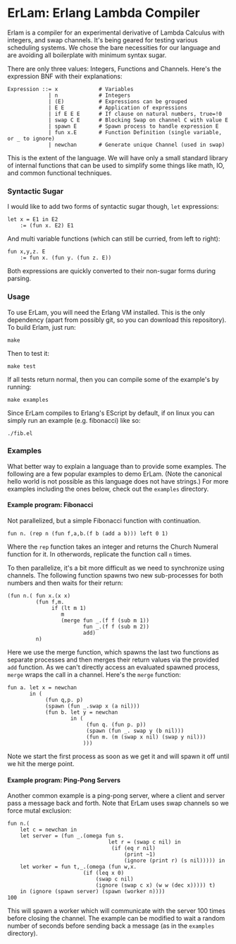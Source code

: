 # ErLam: Erlang Lambda Compiler

Erlam is a compiler for an experimental derivative of Lambda Calculus with 
integers, and swap channels. It's being geared for testing various scheduling 
systems. We chose the bare necessities for our language and are avoiding all 
boilerplate with minimum syntax sugar.

There are only three values: Integers, Functions and Channels. Here's the 
expression BNF with their explanations:

    Expression ::= x             # Variables
                 | n             # Integers
                 | (E)           # Expressions can be grouped
                 | E E           # Application of expressions
                 | if E E E      # If clause on natural numbers, true=!0
                 | swap C E      # Blocking Swap on channel C with value E
                 | spawn E       # Spawn process to handle expression E
                 | fun x.E       # Function Definition (single variable, or _ to ignore)
                 | newchan       # Generate unique Channel (used in swap)

This is the extent of the language. We will have only a small standard library 
of internal functions that can be used to simplify some things like math, IO,
and common functional techniques.

### Syntactic Sugar

I would like to add two forms of syntactic sugar though, `let` expressions:

    let x = E1 in E2
        := (fun x. E2) E1

And multi variable functions (which can still be curried, from left to right):
    
    fun x,y,z. E
        := fun x. (fun y. (fun z. E))

Both expressions are quickly converted to their non-sugar forms during parsing.


### Usage

To use ErLam, you will need the Erlang VM installed. This is the only 
dependency (apart from possibly git, so you can download this repository). To 
build Erlam, just run:
    
    make

Then to test it:

    make test

If all tests return normal, then you can compile some of the example's by 
running:

    make examples

Since ErLam compiles to Erlang's EScript by default, if on linux you can simply
run an example (e.g. fibonacci) like so:

    ./fib.el


### Examples

What better way to explain a language than to provide some examples. The 
following are a few popular examples to demo ErLam. (Note the canonical hello
world is not possible as this language does not have strings.) For more examples
including the ones below, check out the `examples` directory.

#### Example program: Fibonacci

Not parallelized, but a simple Fibonacci function with continuation.

    fun n. (rep n (fun f,a,b.(f b (add a b))) left 0 1)

Where the `rep` function takes an integer and returns the Church Numeral 
function for it. In otherwords, replicate the function call `n` times.

To then parallelize, it's a bit more difficult as we need to synchronize using 
channels. The following function spawns two new sub-processes for both numbers
and then waits for their return:

    (fun n.( fun x.(x x)
             (fun f,m. 
                  if (lt m 1) 
                     m
                     (merge fun _.(f f (sub m 1))
                            fun _.(f f (sub m 2))
                            add)
             n)

Here we use the merge function, which spawns the last two functions as separate
processes and then merges their return values via the provided `add` function.
As we can't directly access an evaluated spawned process, `merge` wraps the call 
in a channel. Here's the `merge` function:

    fun a. let x = newchan 
           in (
                (fun q,p. p)
                (spawn (fun _.swap x (a nil)))
                (fun b. let y = newchan 
                        in (
                             (fun q. (fun p. p)) 
                             (spawn (fun _. swap y (b nil)))
                             (fun m. (m (swap x nil) (swap y nil)))
                            )))

Note we start the first process as soon as we get it and will spawn it off until
we hit the merge point.
       

#### Example program: Ping-Pong Servers

Another common example is a ping-pong server, where a client and server pass
a message back and forth. Note that ErLam uses swap channels so we force mutal
exclusion:

    fun n.(
        let c = newchan in
        let server = (fun _.(omega fun s. 
                                    let r = (swap c nil) in
                                     (if (eq r nil) 
                                         (print ~1) 
                                         (ignore (print r) (s nil))))) in
        let worker = fun t,_.(omega (fun w,x.
                            (if (leq x 0)
                                (swap c nil) 
                                (ignore (swap c x) (w w (dec x))))) t)
        in (ignore (spawn server) (spawn (worker n))))
    100

This will spawn a worker which will communicate with the server 100 times before
closing the channel. The example can be modified to wait a random number of 
seconds before sending back a message (as in the `examples` directory).

